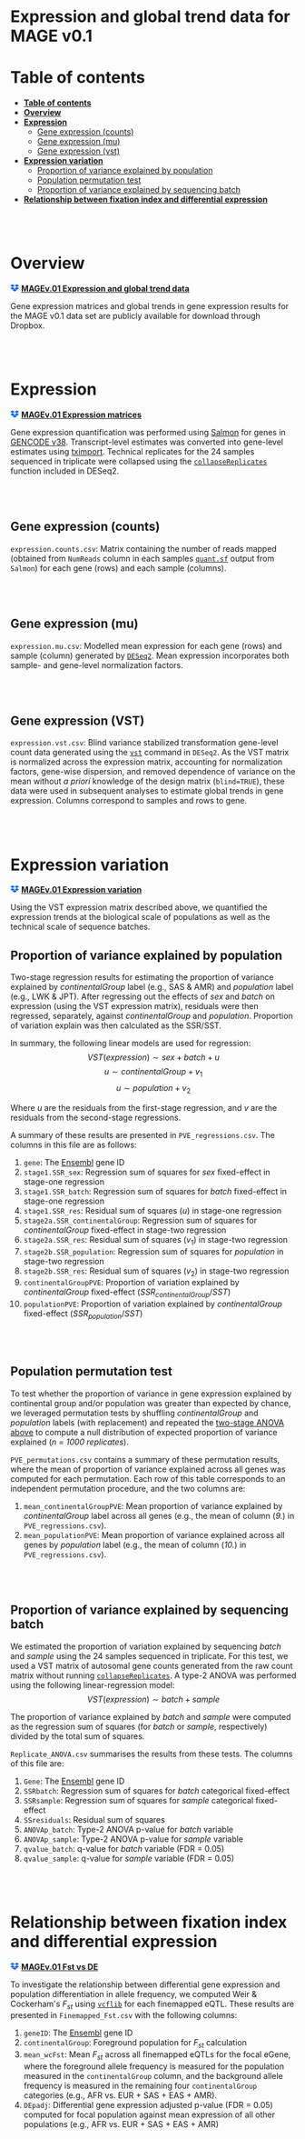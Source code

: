 # Expression and global trend data for MAGE v0.1

# Table of contents

* [**Table of contents**](#table-of-contents)
* [**Overview**](#overview)
* [**Expression**](#expression)
	* [Gene expression (counts)](#gene-expression-counts)
	* [Gene expression (mu)](#gene-expression-mu)
	* [Gene expression (vst)](#gene-expression-vst)
* [**Expression variation**](#expression-variation)
    * [Proportion of variance explained by population](#proportion-of-variance-explained-by-population)
    * [Population permutation test](#population-permutation-test)
    * [Proportion of variance explained by sequencing batch](#proportion-of-variance-explained-by-batch)
* [**Relationship between fixation index and differential expression**](#Relationship-between-fixation-index-and-differential-expression)

<br><br>

# Overview

<img src="/images/dropbox.png" width="15" style="float: bottom;"> **[MAGEv.01 Expression and global trend data]()**

Gene expression matrices and global trends in gene expression results for the MAGE v0.1 data set are publicly available for download through Dropbox.

<br><br>

# Expression

<img src="/images/dropbox.png" width="15" style="float: bottom;"> **[MAGEv.01 Expression matrices]()**

Gene expression quantification was performed using [Salmon](https://salmon.readthedocs.io/en/latest/) for genes in [GENCODE v38](https://www.gencodegenes.org/human/release_38.html). Transcript-level estimates was converted into gene-level estimates using [tximport](https://bioconductor.org/packages/release/bioc/html/tximport.html). Technical replicates for the 24 samples sequenced in triplicate were collapsed using the [`collapseReplicates`](https://rdrr.io/bioc/DESeq2/man/collapseReplicates.html) function included in DESeq2.

<br><br>

## Gene expression (counts)

`expression.counts.csv`: Matrix containing the number of reads mapped (obtained from `NumReads` column in each samples [`quant.sf`](https://salmon.readthedocs.io/en/latest/file_formats.html#fileformats) output from `Salmon`) for each gene (rows) and each sample (columns).

<br><br>

## Gene expression (mu)

`expression.mu.csv`: Modelled mean expression for each gene (rows) and sample (column) generated by [`DESeq2`](https://bioconductor.org/packages/devel/bioc/vignettes/DESeq2/inst/doc/DESeq2.html#the-deseq2-model). Mean expression incorporates both sample- and gene-level normalization factors.

<br><br>

## Gene expression (VST)

`expression.vst.csv`: Blind variance stabilized transformation gene-level count data generated using the [`vst`](https://bioconductor.org/packages/devel/bioc/vignettes/DESeq2/inst/doc/DESeq2.html#variance-stabilizing-transformation) command in `DESeq2`. As the VST matrix is normalized across the expression matrix, accounting for normalization factors, gene-wise dispersion, and removed dependence of variance on the mean without *a priori* knowledge of the design matrix (`blind=TRUE`), these data were used in subsequent analyses to estimate global trends in gene expression. Columns correspond to samples and rows to gene.

<br><br>

# Expression variation

<img src="/images/dropbox.png" width="15" style="float: bottom;"> **[MAGEv.01 Expression variation]()**

Using the VST expression matrix described above, we quantified the expression trends at the biological scale of populations as well as the technical scale of sequence batches. 

## Proportion of variance explained by population

Two-stage regression results for estimating the proportion of variance explained by *continentalGroup* label (e.g., SAS & AMR) and *population* label (e.g., LWK & JPT). After regressing out the effects of *sex* and *batch* on expression (using the VST expression matrix), residuals were then regressed, separately, against *continentalGroup* and *population*. Proportion of variation explain was then calculated as the SSR/SST.

In summary, the following linear models are used for regression:
<br>
$$VST(expression) \sim sex + batch + u$$
$$u \sim continentalGroup + v_1$$
$$u \sim population + v_2$$

Where *u* are the residuals from the first-stage regression, and *v* are the residuals from the second-stage regressions.

A summary of these results are presented in `PVE_regressions.csv`. The columns in this file are as follows:
1. `gene`: The [Ensembl](https://useast.ensembl.org/Homo_sapiens/Info/Index) gene ID
2. `stage1.SSR_sex`: Regression sum of squares for *sex* fixed-effect in stage-one regression
3. `stage1.SSR_batch`: Regression sum of squares for *batch* fixed-effect in stage-one regression
4. `stage1.SSR_res`: Residual sum of squares ($u$) in stage-one regression
5. `stage2a.SSR_continentalGroup`: Regression sum of squares for *continentalGroup* fixed-effect in stage-two regression
6. `stage2a.SSR_res`: Residual sum of squares ($v_1$) in stage-two regression 
7. `stage2b.SSR_population`: Regression sum of squares for *population* in stage-two regression
8. `stage2b.SSR_res`: Residual sum of squares ($v_2$) in stage-two regression
9. `continentalGroupPVE`: Proportion of variation explained by *continentalGroup* fixed-effect ($`SSR_{continentalGroup}/SST`$)
10. `populationPVE`: Proportion of variation explained by *continentalGroup* fixed-effect ($`SSR_{population}/SST`$)

<br><br>

## Population permutation test

To test whether the proportion of variance in gene expression explained by continental group and/or population was greater than expected by chance, we leveraged permutation tests by shuffling *continentalGroup* and *population* labels (with replacement) and repeated the [two-stage ANOVA above](#proportion-of-variance-explained-by-population) to compute a null distribution of expected proportion of variance explained (*n = 1000 replicates*).

`PVE_permutations.csv` contains a summary of these permutation results, where the mean of proportion of variance explained across all genes was computed for each permutation. Each row of this table corresponds to an independent permutation procedure, and the two columns are:
1. `mean_continentalGroupPVE`: Mean proportion of variance explained by *continentalGroup* label across all genes (e.g., the mean of column (*9.*) in `PVE_regressions.csv`).
2. `mean_populationPVE`: Mean proportion of variance explained across all genes by *population* label (e.g., the mean of column (*10.*) in `PVE_regressions.csv`).

<br><br>

## Proportion of variance explained by sequencing batch

We estimated the proportion of variation explained by sequencing *batch* and *sample* using the 24 samples sequenced in triplicate. For this test, we used a VST matrix of autosomal gene counts generated from the raw count matrix without running [`collapseReplicates`](#expression). A type-2 ANOVA was performed using the following linear-regression model:
<br>
$$VST(expression) \sim batch + sample$$  

The proportion of variance explained by *batch* and *sample* were computed as the regression sum of squares (for *batch* or *sample*, respectively) divided by the total sum of squares.

`Replicate_ANOVA.csv` summarises the results from these tests. The columns of this file are:
1. `Gene`: The [Ensembl](https://useast.ensembl.org/Homo_sapiens/Info/Index) gene ID
2. `SSRbatch`: Regression sum of squares for *batch* categorical fixed-effect
3. `SSRsample`: Regression sum of squares for *sample* categorical fixed-effect
4. `SSresiduals`: Residual sum of squares
5. `ANOVAp_batch`: Type-2 ANOVA p-value for *batch* variable
6. `ANOVAp_sample`: Type-2 ANOVA p-value for *sample* variable
7. `qvalue_batch`: q-value for *batch* variable (FDR = 0.05)
8. `qvalue_sample`: q-value for *sample* variable (FDR = 0.05)

<br><br>

# Relationship between fixation index and differential expression

<img src="/images/dropbox.png" width="15" style="float: bottom;"> **[MAGEv.01 Fst vs DE]()**

To investigate the relationship between differential gene expression and population differentiation in allele frequency, we computed Weir & Cockerham's $F_{st}$ using [`vcflib`](https://github.com/vcflib/vcflib/blob/master/doc/wcFst.md) for each finemapped eQTL. These results are presented in `Finemapped_Fst.csv` with the following columns:
1. `geneID`: The [Ensembl](https://useast.ensembl.org/Homo_sapiens/Info/Index) gene ID
2. `continentalGroup`: Foreground population for $F_{st}$ calculation
3. `mean_wcFst`: Mean $F_{st}$ across all finemapped eQTLs for the focal eGene, where the foreground allele frequency is measured for the population measured in the `continentalGroup` column, and the background allele frequency is measured in the remaining four `continentalGroup` categories (e.g., AFR vs. EUR + SAS + EAS + AMR). 
4. `DEpadj`: Differential gene expression adjusted p-value (FDR = 0.05) computed for focal population against mean expression of all other populations (e.g., AFR vs. EUR + SAS + EAS + AMR)
